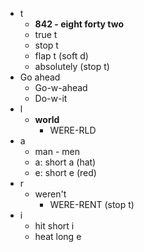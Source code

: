 - t
	- **842 - eight forty two**
	- true t
	- stop t
	- flap t (soft d)
	- absolutely (stop t)
- Go ahead
	- Go-w-ahead
	- Do-w-it
- l
	- **world**
		- WERE-RLD
- a
	- man - men
	- a: short a (hat)
	- e: short e  (red)
- r
	- weren't
		- WERE-RENT (stop t)
- i
	- hit short i
	- heat long e
